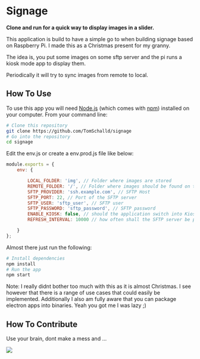 # Signage

**Clone and run for a quick way to display images in a slider.**

This application is build to have a simple go to when building signage based on Raspberry Pi. 
I made this as a Christmas present for my granny. 

The idea is, you put some images on some sftp server and the pi runs a kiosk mode app to display them. 

Periodically it will try to sync images from remote to local.

## How To Use

To use this app you will need [Node.js](https://nodejs.org/en/download/) (which comes with [npm](http://npmjs.com)) installed on your computer. From your command line:

```bash
# Clone this repository
git clone https://github.com/TomSchalld/signage
# Go into the repository
cd signage
```

Edit the env.js or create a env.prod.js file like below:

```js
module.exports = {
    env: {

        LOCAL_FOLDER: 'img', // Folder where images are stored
        REMOTE_FOLDER: '/', // Folder where images should be found on the server
        SFTP_PROVIDER: 'ssh.example.com', // SFTP Host
        SFTP_PORT: 22, // Port of the SFTP server
        SFTP_USER: 'sftp_user', // SFTP user 
        SFTP_PASSWORD: 'sftp_password', // SFTP password
        ENABLE_KIOSK: false, // should the application switch into Kiosk mode aka full screen after loading
        REFRESH_INTERVAL: 10000 // how often shall the SFTP server be polled for updates, in milliseconds

    }
};
```
Almost there just run the following: 

```bash
# Install dependencies
npm install
# Run the app
npm start
```

Note: I really didnt bother too much with this as it is almost Christmas. I see however that there is a range of use cases that could easily be implemented.
      Additionally I also am fully aware that you can package electron apps into binaries. Yeah you got me I was lazy ;) 


## How To Contribute

Use your brain, dont make a mess and ...

![](https://media.giphy.com/media/3o84sw9CmwYpAnRRni/giphy.gif)


